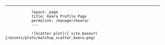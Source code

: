 ---
                layout: page
                title: Keara Profile Page
                permalink: /manager/keara/
                ---

                ![Scatter plot]({ site.baseurl }/assets/plots/matchup_scatter_keara.png)
